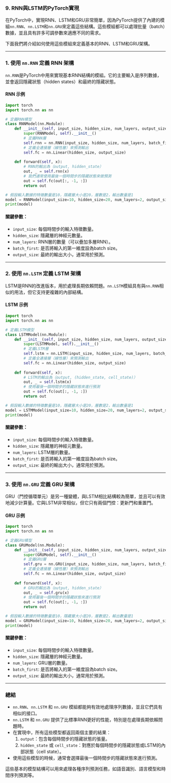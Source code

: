 ### **9. RNN與LSTM的PyTorch實現**

在PyTorch中，實現RNN、LSTM和GRU非常簡單，因為PyTorch提供了內建的模組`nn.RNN`、`nn.LSTM`和`nn.GRU`來定義這些結構。這些模組都可以處理批量（batch）數據，並且具有許多可調參數來適應不同的需求。

下面我們將介紹如何使用這些模組來定義基本的RNN、LSTM和GRU架構。

---

### **1. 使用 `nn.RNN` 定義 RNN 架構**

`nn.RNN`是PyTorch中用來實現基本RNN結構的模組。它的主要輸入是序列數據，並會返回隱藏狀態（hidden states）和最終的隱藏狀態。

#### **RNN 示例**

```python
import torch
import torch.nn as nn

# 定義RNN模型
class RNNModel(nn.Module):
    def __init__(self, input_size, hidden_size, num_layers, output_size):
        super(RNNModel, self).__init__()
        # 定義RNN層
        self.rnn = nn.RNN(input_size, hidden_size, num_layers, batch_first=True)
        # 定義全連接層（線性層）來預測輸出
        self.fc = nn.Linear(hidden_size, output_size)
        
    def forward(self, x):
        # RNN的輸出為（output, hidden_state）
        out, _ = self.rnn(x)
        # 我們通常使用最後一個時間步的隱藏狀態來做預測
        out = self.fc(out[:, -1, :])
        return out

# 假設輸入數據的特徵數量是10，隱藏層大小是20，層數是2，輸出數量是1
model = RNNModel(input_size=10, hidden_size=20, num_layers=2, output_size=1)
print(model)
```

#### **關鍵參數：**
- `input_size`: 每個時間步的輸入特徵數量。
- `hidden_size`: 隱藏層的神經元數量。
- `num_layers`: RNN層的數量（可以疊加多層RNN）。
- `batch_first`: 是否將輸入的第一維度設為batch size。
- `output_size`: 最終的輸出大小，通常用於預測。

---

### **2. 使用 `nn.LSTM` 定義 LSTM 架構**

LSTM是RNN的改進版本，用於處理長期依賴問題。`nn.LSTM`模組具有與`nn.RNN`相似的用法，但它支持更複雜的內部結構。

#### **LSTM 示例**

```python
import torch
import torch.nn as nn

# 定義LSTM模型
class LSTMModel(nn.Module):
    def __init__(self, input_size, hidden_size, num_layers, output_size):
        super(LSTMModel, self).__init__()
        # 定義LSTM層
        self.lstm = nn.LSTM(input_size, hidden_size, num_layers, batch_first=True)
        # 定義全連接層（線性層）來預測輸出
        self.fc = nn.Linear(hidden_size, output_size)
        
    def forward(self, x):
        # LSTM的輸出為（output, (hidden_state, cell_state)）
        out, _ = self.lstm(x)
        # 使用最後一個時間步的隱藏狀態來進行預測
        out = self.fc(out[:, -1, :])
        return out

# 假設輸入數據的特徵數量是10，隱藏層大小是20，層數是2，輸出數量是1
model = LSTMModel(input_size=10, hidden_size=20, num_layers=2, output_size=1)
print(model)
```

#### **關鍵參數：**
- `input_size`: 每個時間步的輸入特徵數量。
- `hidden_size`: 隱藏層的神經元數量。
- `num_layers`: LSTM層的數量。
- `batch_first`: 是否將輸入的第一維度設為batch size。
- `output_size`: 最終的輸出大小，通常用於預測。

---

### **3. 使用 `nn.GRU` 定義 GRU 架構**

GRU（門控循環單元）是另一種變體，與LSTM相比結構較為簡單，並且可以有效地減少計算量。它與LSTM非常相似，但它只有兩個門控：更新門和重置門。

#### **GRU 示例**

```python
import torch
import torch.nn as nn

# 定義GRU模型
class GRUModel(nn.Module):
    def __init__(self, input_size, hidden_size, num_layers, output_size):
        super(GRUModel, self).__init__()
        # 定義GRU層
        self.gru = nn.GRU(input_size, hidden_size, num_layers, batch_first=True)
        # 定義全連接層（線性層）來預測輸出
        self.fc = nn.Linear(hidden_size, output_size)
        
    def forward(self, x):
        # GRU的輸出為（output, hidden_state）
        out, _ = self.gru(x)
        # 使用最後一個時間步的隱藏狀態來進行預測
        out = self.fc(out[:, -1, :])
        return out

# 假設輸入數據的特徵數量是10，隱藏層大小是20，層數是2，輸出數量是1
model = GRUModel(input_size=10, hidden_size=20, num_layers=2, output_size=1)
print(model)
```

#### **關鍵參數：**
- `input_size`: 每個時間步的輸入特徵數量。
- `hidden_size`: 隱藏層的神經元數量。
- `num_layers`: GRU層的數量。
- `batch_first`: 是否將輸入的第一維度設為batch size。
- `output_size`: 最終的輸出大小，通常用於預測。

---

### **總結**

- `nn.RNN`、`nn.LSTM` 和 `nn.GRU` 模組都能夠有效地處理序列數據，並且它們具有相似的接口。
- `nn.LSTM` 和 `nn.GRU` 提供了比標準RNN更好的性能，特別是在處理長期依賴問題時。
- 在實現中，所有這些模型都返回兩個主要的結果：
  1. `output`：包含每個時間步的隱藏狀態的張量。
  2. `hidden_state` 或 `cell_state`：對應於每個時間步的隱藏狀態或LSTM的內部狀態（cell state）。
- 使用這些模型的時候，通常會選擇最後一個時間步的隱藏狀態來進行預測。

這些基本的模型結構可以用來處理各種序列預測任務，如語音識別、語言模型和時間序列預測等。